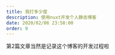 ```yaml
---
title: 我打多少度
description: 使用nuxt开发个人静态博客
date: 2020/02/06 23:58:00
order: 9
---
```



第2篇文章当然是记录这个博客的开发过程啦


